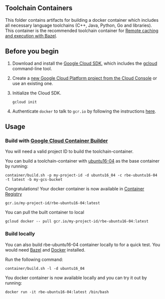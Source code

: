 ## Toolchain Containers

This folder contains artifacts for building a docker container which includes
all necessary language toolchains (C++, Java, Python, Go and libraries). This
container is the recommended toolchain container for [Remote caching and
execution with
Bazel](https://github.com/bazelbuild/bazel/tree/master/src/main/java/com/google/devtools/build/lib/remote).

## Before you begin

1.  Download and install the [Google Cloud
    SDK](https://cloud.google.com/sdk/docs/), which includes the
    [gcloud](https://cloud.google.com/sdk/gcloud/) command-line tool.

1.  Create a [new Google Cloud Platform project from the Cloud
    Console](https://console.cloud.google.com/project) or use an existing one.

1.  Initialize the Cloud SDK.

        gcloud init

1.  Authenticate `docker` to talk to `gcr.io` by following the instructions [here](https://cloud.google.com/sdk/gcloud/reference/auth/configure-docker).

## Usage

### Build with [Google Cloud Container Builder](https://cloud.google.com/container-builder/)

You will need a valid project ID to build the toolchain-container.

You can build a toolchain-container with
[ubuntu16-04](https://console.cloud.google.com/launcher/details/google/ubuntu16-04) as
the base container by running:

``` shell
container/build.sh -p my-project-id -d ubuntu16_04 -c rbe-ubuntu16-04 -t latest -b my-gcs-bucket
```

Congratulations! Your docker container is now available in [Container
Registry](https://cloud.google.com/container-registry/)

```shell
gcr.io/my-project-id/rbe-ubuntu16-04:latest
```

You can pull the built container to local

```shell
gcloud docker -- pull gcr.io/my-project-id/rbe-ubuntu16-04:latest
```

### Build locally

You can also build rbe-ubuntu16-04 container locally to for a quick
test. You would need
[Bazel](https://docs.bazel.build/versions/master/install.html) and
[Docker](https://docs.docker.com/engine/installation/) installed.

Run the following command:

```shell
container/build.sh -l -d ubuntu16_04
```

You docker container is now available locally and you can try it out by running:

```shell
docker run -it rbe-ubuntu16-04:latest /bin/bash
```
